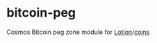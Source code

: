 # bitcoin-peg
Cosmos Bitcoin peg zone module for [Lotion](https://github.com/keppel/lotion)/[coins](https://github.com/mappum/coins)
